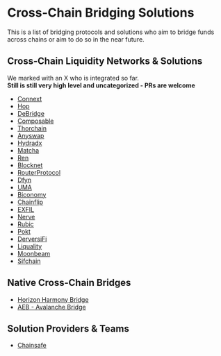 # Cross-Chain Bridging Solutions

This is a list of bridging protocols and solutions who aim to bridge funds across chains or aim to do so in the near future.

## Cross-Chain Liquidity Networks & Solutions

We marked with an X who is integrated so far.  
**Still is still very high level and uncategorized - PRs are welcome**

- [Connext](https://connext.network/)
- [Hop](https://hop.exchange/)
- [DeBridge](https://debridge.finance/)
- [Composable](https://www.composable.finance/)
- [Thorchain](https://thorchain.org/)
- [Anyswap](https://anyswap.exchange/)
- [Hydradx](https://hydradx.io)
- [Matcha](https://matcha.xyz/)
- [Ren](https://renproject.io/)
- [Blocknet](https://blocknet.co/)
- [RouterProtocol](https://routerprotocol.com)
- [Dfyn](https://dfyn.network/)
- [UMA](https://umaproject.org/)
- [Biconomy](http://biconomy.io/)
- [Chainflip](https://chainflip.io/)
- [EXFIL](https://exfil.finance/)
- [Nerve](https://nerve.network)
- [Rubic](https://rubic.exchange/)
- [Pokt](https://www.pokt.network/)
- [DerversiFi](https://www.deversifi.com/)
- [Liquality](https://liquality.io/)
- [Moonbeam](https://moonbeam.network/)
- [Sifchain](https://sifchain.finance/)

## Native Cross-Chain Bridges

- [Horizon Harmony Bridge](https://bridge.harmony.one/)
- [AEB - Avalanche Bridge](https://aeb.xyz/)

## Solution Providers & Teams
- [Chainsafe](https://chainsafe.io/)

